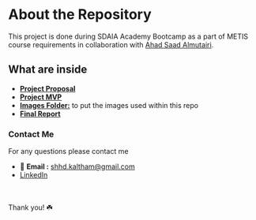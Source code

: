 # About the Repository 
This project is done during SDAIA Academy Bootcamp as a part of METIS course requirements in collaboration with [Ahad Saad Almutairi](https://github.com/AhadAl977).
## What are inside 
- [**Project Proposal**](https://github.com/shhdSU/Heterogeneity_Activity_Recognizer_Using_Classification/blob/main/Heterogeneity_Activity_Recognizer_Using_Classification_Proposal.md)
- [**Project MVP**](https://github.com/shhdSU/Heterogeneity_Activity_Recognizer_Using_Classification/blob/main/Heterogeneity_Activity_Recognizer_Using_Classification_MVP.md)
- [**Images Folder:**](https://github.com/shhdSU/Heterogeneity_Activity_Recognizer_Using_Classification/tree/main/Image) to put the images used within this repo
- [**Final Report**](https://github.com/shhdSU/Heterogeneity_Activity_Recognizer_Using_Classification/blob/main/Heterogeneity_Activity_Recognizer_Using_Classification_Final_Report.md)
### Contact Me
For any questions please contact me <br/>
- 📧 **Email :** shhd.kaltham@gmail.com <br/>
- [LinkedIn](www.linkedin.com/in/shahad-alkaltham)

<br/><br/>
Thank you! ☘️
